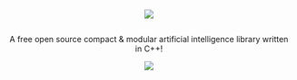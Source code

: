 <h1>
<p align="center">
  <img src="https://user-images.githubusercontent.com/49985341/125219728-550e4300-e293-11eb-8a0b-9fc01f9fbe67.png"><br />
</p>
</h1>
<p align="center">
  A free open source compact & modular artificial intelligence library written in C++!
</p>




<p align="center">
  <img src="https://ko-fi.com/img/githubbutton_sm.svg" onclick="https://ko-fi.com/W7W23Q8TJ">
</p>

